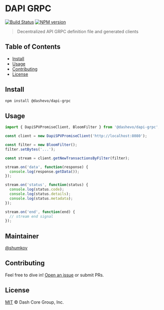 # DAPI GRPC

[![Build Status](https://travis-ci.com/dashevo/dapi-grpc.svg?branch=master)](https://travis-ci.com/dashevo/dapi-grpc)
[![NPM version](https://img.shields.io/npm/v/@dashevo/dapi-grpc.svg)](https://npmjs.org/package/@dashevo/dapi-grpc)

> Decentralized API GRPC definition file and generated clients

## Table of Contents

- [Install](#install)
- [Usage](#usage)
- [Contributing](#contributing)
- [License](#license)

## Install

```sh
npm install @dashevo/dapi-grpc
```

## Usage

```js
import { DapiSPVPromiseClient, BloomFilter } from '@dashevo/dapi-grpc';

const client = new DapiSPVPromiseClient('http://localhost:8080');

const filter = new BloomFilter();
filter.setBytes('...');

const stream = client.getNewTransactionsByFilter(filter);

stream.on('data', function(response) {
  console.log(response.getData());
});

stream.on('status', function(status) {
  console.log(status.code);
  console.log(status.details);
  console.log(status.metadata);
});

stream.on('end', function(end) {
  // stream end signal
});
```

## Maintainer

[@shumkov](https://github.com/shumkov)

## Contributing

Feel free to dive in! [Open an issue](https://github.com/dashevo/dapi-grpc/issues/new) or submit PRs.

## License

[MIT](LICENSE) &copy; Dash Core Group, Inc.


